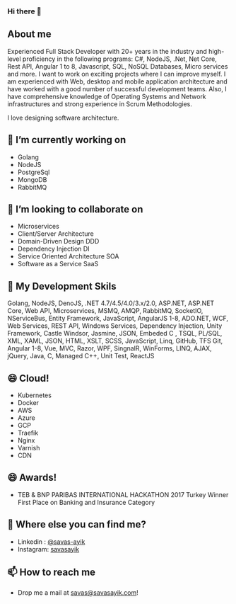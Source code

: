 ### Hi there 👋

## About me
Experienced Full Stack Developer with 20+ years in the industry and high-level proficiency in the following programs: C#, NodeJS, .Net, Net Core, Rest API, Angular 1 to 8, Javascript, SQL, NoSQL Databases, Micro services and more. I want to work on exciting projects where I can improve myself. I am experienced with Web, desktop and mobile application architecture and have worked with a good number of successful development teams. Also, I have comprehensive knowledge of Operating Systems and Network infrastructures and strong experience in Scrum Methodologies.

I love designing software architecture.

## 🔭 I’m currently working on
- Golang
- NodeJS
- PostgreSql
- MongoDB
- RabbitMQ

## 👯 I’m looking to collaborate on
- Microservices
- Client/Server Architecture
- Domain-Driven Design DDD
- Dependency Injection DI
- Service Oriented Architecture SOA
- Software as a Service SaaS


## 🌱 My Development Skils
Golang, NodeJS, DenoJS, .NET 4.7/4.5/4.0/3.x/2.0, ASP.NET, ASP.NET Core, Web API, Microservices, MSMQ, AMQP, RabbitMQ, SocketIO, NServiceBus, Entity Framework, JavaScript, AngularJS 1-8, ADO.NET, WCF, Web Services, REST API, Windows Services, Dependency Injection, Unity Framework, Castle Windsor, Jasmine, JSON, Embeded C , TSQL, PL/SQL, XML, XAML, JSON, HTML, XSLT, SCSS, JavaScript, Linq, GitHub, TFS Git, Angular 1-8, Vue, MVC, Razor, WPF, SingnalR, WinForms, LINQ, AJAX, jQuery, Java, C, Managed C++, Unit Test, ReactJS


## 😄 Cloud!
- Kubernetes
- Docker
- AWS
- Azure
- GCP
- Traefik
- Nginx
- Varnish
- CDN


## 😄 Awards!
- TEB & BNP PARIBAS INTERNATIONAL HACKATHON 2017 Turkey Winner
First Place on Banking and Insurance Category


## 🤔 Where else you can find me?
- Linkedin : [@savas-ayik](https://www.linkedin.com/in/savas-ayik/)
- Instagram: [savasayik](https://instagram.com/savasayik)

## 📫 How to reach me
- Drop me a mail at savas@savasayik.com!



<!--
**savasayik/savasayik** is a ✨ _special_ ✨ repository because its `README.md` (this file) appears on your GitHub profile.

Here are some ideas to get you started:

- 🔭 I’m currently working on ...
- 🌱 I’m currently learning ...
- 👯 I’m looking to collaborate on ...
- 🤔 I’m looking for help with ...
- 💬 Ask me about ...
- 📫 How to reach me: ...
- 😄 Pronouns: ...
- ⚡ Fun fact: ...
-->
